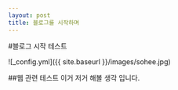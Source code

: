 ```yaml
---
layout: post
title: 블로그를 시작하며
---
```


#블로그 시작 테스트 

![_config.yml]({{ site.baseurl }}/images/sohee.jpg)

##웹 관련 테스트 이거 저거 해볼 생각 입니다.
